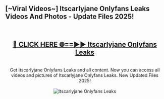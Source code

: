 <h2>[~Viral Videos~] Itscarlyjane Onlyfans Leaks Videos And Photos - Update Files 2025!</h2>
<br>
<div align="center">
<h2><a href="https://top-ai-tools.click/QrbHav" rel="nofollow">🔴 CLICK HERE 🌐==►► Itscarlyjane Onlyfans Leaks</a></h2>
<br>
Get Itscarlyjane Onlyfans Leaks and all content. Now you can access all videos and pictures of Itscarlyjane Onlyfans Leaks. New Updated Files 2025!
<br>
<br>
<a href="https://top-ai-tools.click/QrbHav" rel="nofollow" data-target="animated-image.originalLink"><img src="https://i.ibb.co.com/WyWwxjT/player-gif2.gif" alt="Itscarlyjane Onlyfans Leaks" style="max-width: 100%; display: inline-block;" data-target="animated-image.originalImage"></a>
</div>
<br>